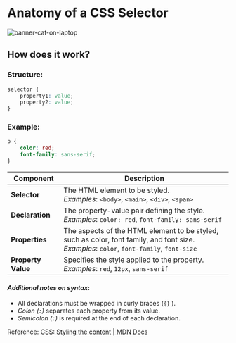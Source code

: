 # Anatomy of a CSS Selector
![banner-cat-on-laptop](https://images.unsplash.com/photo-1634838037553-66f5ce322212?q=80&w=2670&auto=format&fit=crop&ixlib=rb-4.0.3&ixid=M3wxMjA3fDB8MHxwaG90by1wYWdlfHx8fGVufDB8fHx8fA%3D%3D)

## How does it work?
### Structure:
``` css
selector {
    property1: value;
    property2: value;
}
```
### Example:
```css
p {
    color: red;
    font-family: sans-serif;
}
```
| Component | Description |
| --------- | ----------- |
| **Selector** | The HTML element to be styled. <br> *Examples*: `<body>`, `<main>`, `<div>`, `<span>`|
| **Declaration** | The property-value pair defining the style. <br>*Examples*: `color: red`, `font-family: sans-serif`|
| **Properties** | The aspects of the HTML element to be styled, such as color, font family, and font size. <br> *Examples*: `color`, `font-family`, `font-size` |
| **Property Value** | Specifies the style applied to the property. <br>*Examples*: `red`, `12px`, `sans-serif`|
#### ***Additional notes on syntax***: 
- All declarations must be wrapped in curly braces (`{}` ).
- *Colon (`:`)* separates each property from its value.
- *Semicolon (`;`)* is required at the end of each declaration.

Reference: [CSS: Styling the content | MDN Docs](https://developer.mozilla.org/en-US/docs/Learn_web_development/Getting_started/Your_first_website/Styling_the_content)